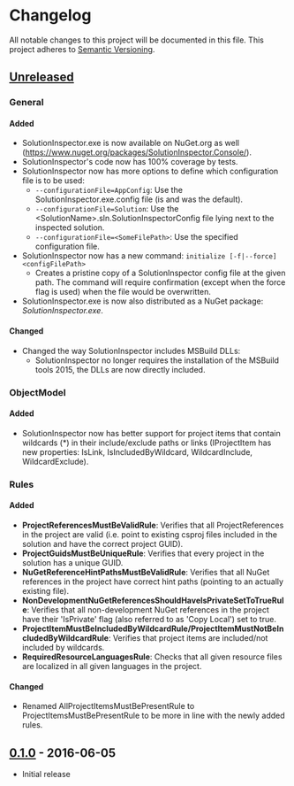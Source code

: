 # Changelog

All notable changes to this project will be documented in this file.
This project adheres to [Semantic Versioning](http://semver.org/).

## [Unreleased](https://github.com/chrischu/SolutionInspector/compare/v0.1.0...HEAD)
### General
#### Added
* SolutionInspector.exe is now available on NuGet.org as well (<https://www.nuget.org/packages/SolutionInspector.Console/>).
* SolutionInspector's code now has 100% coverage by tests.
* SolutionInspector now has more options to define which configuration file is to be used:
  * `--configurationFile=AppConfig`: Use the SolutionInspector.exe.config file (is and was the default).
  * `--configurationFile=Solution`: Use the \<SolutionName>.sln.SolutionInspectorConfig file lying next to the inspected solution.
  * `--configurationFile=<SomeFilePath>`: Use the specified configuration file.
* SolutionInspector now has a new command: `initialize [-f|--force] <configFilePath>`
  * Creates a pristine copy of a SolutionInspector config file at the given path. The command will require confirmation (except when the force flag is used) when the file would be overwritten.
* SolutionInspector.exe is now also distributed as a NuGet package: *SolutionInspector.exe*.

#### Changed
* Changed the way SolutionInspector includes MSBuild DLLs:
  * SolutionInspector no longer requires the installation of the MSBuild tools 2015, the DLLs are now directly included.

### ObjectModel
#### Added
* SolutionInspector now has better support for project items that contain wildcards (*) in their include/exclude paths or links (IProjectItem has new properties: IsLink, IsIncludedByWildcard, WildcardInclude, WildcardExclude).

### Rules
#### Added
* **ProjectReferencesMustBeValidRule**: Verifies that all ProjectReferences in the project are valid (i.e. point to existing csproj files included in the solution and have the correct project GUID).
* **ProjectGuidsMustBeUniqueRule**: Verifies that every project in the solution has a unique GUID.
* **NuGetReferenceHintPathsMustBeValidRule**: Verifies that all NuGet references in the project have correct hint paths (pointing to an actually existing file). 
* **NonDevelopmentNuGetReferencesShouldHaveIsPrivateSetToTrueRule**: Verifies that all non-development NuGet references in the project have their 'IsPrivate' flag (also referred to as 'Copy Local') set to true. 
* **ProjectItemMustBeIncludedByWildcardRule/ProjectItemMustNotBeIncludedByWildcardRule**: Verifies that project items are included/not included by wildcards.
* **RequiredResourceLanguagesRule**: Checks that all given resource files are localized in all given languages in the project.

#### Changed
* Renamed AllProjectItemsMustBePresentRule to ProjectItemsMustBePresentRule to be more in line with the newly added rules.

## [0.1.0](https://github.com/chrischu/SolutionInspector/compare/c02165e6caba2eaedc357a883ffdaf3663fce16c...v0.1.0) - 2016-06-05

* Initial release
